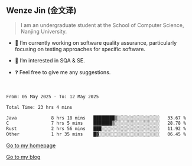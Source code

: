 ## Wenze Jin (金文泽)

> I am an undergraduate student at the School of Computer Science, Nanjing University.

- 🔭 I’m currently working on software quality assurance, particularly focusing on testing approaches for specific software.
  
- 🌱 I’m interested in SQA & SE.
  
- ❓ Feel free to give me any suggestions.  

<br>  

<!--START_SECTION:waka-->

```txt
From: 05 May 2025 - To: 12 May 2025

Total Time: 23 hrs 4 mins

Java             8 hrs 18 mins   ████████▒░░░░░░░░░░░░░░░░   33.67 %
C                7 hrs 5 mins    ███████▒░░░░░░░░░░░░░░░░░   28.78 %
Rust             2 hrs 56 mins   ███░░░░░░░░░░░░░░░░░░░░░░   11.92 %
Other            1 hr 35 mins    █▓░░░░░░░░░░░░░░░░░░░░░░░   06.45 %
```

<!--END_SECTION:waka-->

[Go to my homepage](https://wenzejin.github.io)

[Go to my blog](https://wenzejin.notion.site/Wenze-Jin-s-Blog-1635e9fa7b6d80b3adcedfacc74aa717?pvs=4)
